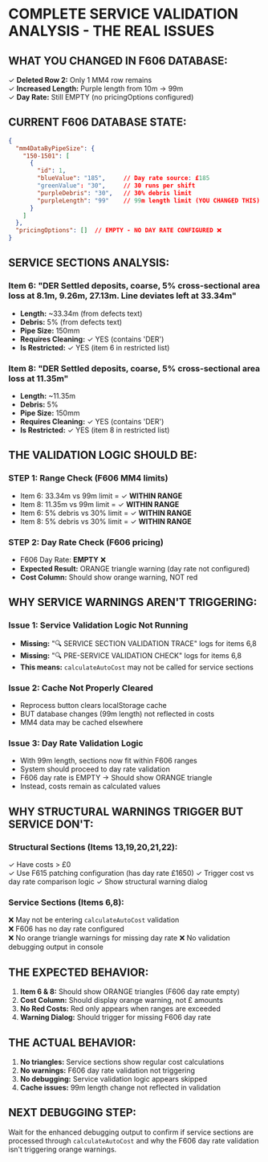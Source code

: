 # COMPLETE SERVICE VALIDATION ANALYSIS - THE REAL ISSUES

## WHAT YOU CHANGED IN F606 DATABASE:
✓ **Deleted Row 2:** Only 1 MM4 row remains  
✓ **Increased Length:** Purple length from 10m → 99m  
✓ **Day Rate:** Still EMPTY (no pricingOptions configured)

## CURRENT F606 DATABASE STATE:
```json
{
  "mm4DataByPipeSize": {
    "150-1501": [
      {
        "id": 1,
        "blueValue": "185",     // Day rate source: £185
        "greenValue": "30",     // 30 runs per shift  
        "purpleDebris": "30",   // 30% debris limit
        "purpleLength": "99"    // 99m length limit (YOU CHANGED THIS)
      }
    ]
  },
  "pricingOptions": []  // EMPTY - NO DAY RATE CONFIGURED ❌
}
```

## SERVICE SECTIONS ANALYSIS:

### Item 6: "DER Settled deposits, coarse, 5% cross-sectional area loss at 8.1m, 9.26m, 27.13m. Line deviates left at 33.34m"
- **Length:** ~33.34m (from defects text)
- **Debris:** 5% (from defects text)  
- **Pipe Size:** 150mm
- **Requires Cleaning:** ✓ YES (contains 'DER')
- **Is Restricted:** ✓ YES (item 6 in restricted list)

### Item 8: "DER Settled deposits, coarse, 5% cross-sectional area loss at 11.35m"  
- **Length:** ~11.35m
- **Debris:** 5%
- **Pipe Size:** 150mm
- **Requires Cleaning:** ✓ YES (contains 'DER')
- **Is Restricted:** ✓ YES (item 8 in restricted list)

## THE VALIDATION LOGIC SHOULD BE:

### STEP 1: Range Check (F606 MM4 limits)
- Item 6: 33.34m vs 99m limit = ✓ **WITHIN RANGE**
- Item 8: 11.35m vs 99m limit = ✓ **WITHIN RANGE**  
- Item 6: 5% debris vs 30% limit = ✓ **WITHIN RANGE**
- Item 8: 5% debris vs 30% limit = ✓ **WITHIN RANGE**

### STEP 2: Day Rate Check (F606 pricing)
- F606 Day Rate: **EMPTY** ❌
- **Expected Result:** ORANGE triangle warning (day rate not configured)
- **Cost Column:** Should show orange warning, NOT red

## WHY SERVICE WARNINGS AREN'T TRIGGERING:

### Issue 1: Service Validation Logic Not Running
- **Missing:** "🔍 SERVICE SECTION VALIDATION TRACE" logs for items 6,8
- **Missing:** "🔍 PRE-SERVICE VALIDATION CHECK" logs for items 6,8  
- **This means:** `calculateAutoCost` may not be called for service sections

### Issue 2: Cache Not Properly Cleared
- Reprocess button clears localStorage cache
- BUT database changes (99m length) not reflected in costs
- MM4 data may be cached elsewhere

### Issue 3: Day Rate Validation Logic
- With 99m length, sections now fit within F606 ranges
- System should proceed to day rate validation  
- F606 day rate is EMPTY → Should show ORANGE triangle
- Instead, costs remain as calculated values

## WHY STRUCTURAL WARNINGS TRIGGER BUT SERVICE DON'T:

### Structural Sections (Items 13,19,20,21,22):
✓ Have costs > £0  
✓ Use F615 patching configuration (has day rate £1650)
✓ Trigger cost vs day rate comparison logic
✓ Show structural warning dialog

### Service Sections (Items 6,8):
❌ May not be entering `calculateAutoCost` validation  
❌ F606 has no day rate configured  
❌ No orange triangle warnings for missing day rate
❌ No validation debugging output in console

## THE EXPECTED BEHAVIOR:
1. **Item 6 & 8:** Should show ORANGE triangles (F606 day rate empty)
2. **Cost Column:** Should display orange warning, not £ amounts
3. **No Red Costs:** Red only appears when ranges are exceeded
4. **Warning Dialog:** Should trigger for missing F606 day rate

## THE ACTUAL BEHAVIOR:
1. **No triangles:** Service sections show regular cost calculations
2. **No warnings:** F606 day rate validation not triggering  
3. **No debugging:** Service validation logic appears skipped
4. **Cache issues:** 99m length change not reflected in validation

## NEXT DEBUGGING STEP:
Wait for the enhanced debugging output to confirm if service sections are processed through `calculateAutoCost` and why the F606 day rate validation isn't triggering orange warnings.